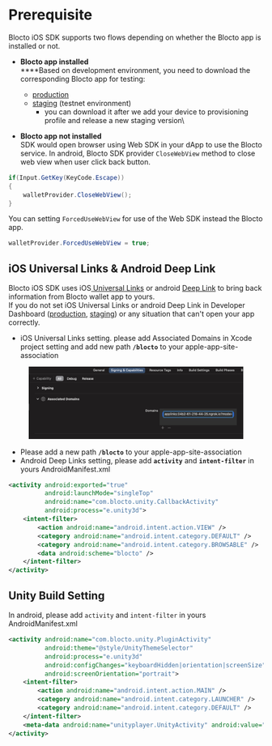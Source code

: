 # Prerequisite



Blocto iOS SDK supports two flows depending on whether the Blocto app is installed or not.

* **Blocto app installed**\
  ****Based on development environment, you need to download the corresponding Blocto app for testing:
  * [production](https://apps.apple.com/tw/app/blocto-%E5%8A%A0%E5%AF%86%E8%B2%A8%E5%B9%A3%E9%8C%A2%E5%8C%85-by-portto/id1481181682)
  * [staging](https://appdistribution.firebase.dev/i/8d66340bb3ad10ed) (testnet environment)
    * you can download it after we add your device to provisioning profile and release a new staging version\

* **Blocto app not installed**\
  SDK would open browser using Web SDK in your dApp to use the Blocto service. In android, Blocto SDK provider `CloseWebView` method to close web view when user click back button.

```csharp
if(Input.GetKey(KeyCode.Escape))
{
    walletProvider.CloseWebView();
}
```

You can setting `ForcedUseWebView` for use of the Web SDK instead the Blocto app.

```csharp
walletProvider.ForcedUseWebView = true;
```

## iOS Universal Links & Android Deep Link

Blocto iOS SDK uses iOS[ Universal Links](https://developer.apple.com/ios/universal-links/) or android [Deep Link](https://developer.android.com/training/app-links/deep-linking) to bring back information from Blocto wallet app to yours.\
If you do not set iOS Universal Links or android Deep Link in Developer Dashboard ([production](https://developers.blocto.app/), [staging](https://developers-staging.blocto.app/)) or any situation that can't open your app correctly.

* iOS Universal Links setting. please add Associated Domains in Xcode project setting and add new path **`/blocto`** to your apple-app-site-association

<figure><img src="../../.gitbook/assets/UniversalLink.png" alt=""><figcaption></figcaption></figure>

* Please add a new path **`/blocto`** to your apple-app-site-association
* Android Deep Links setting, please add **`activity`** and **`intent-filter`** in yours AndroidManifest.xml

```xml
<activity android:exported="true"
          android:launchMode="singleTop"
          android:name="com.blocto.unity.CallbackActivity" 
          android:process="e.unity3d">
    <intent-filter>
        <action android:name="android.intent.action.VIEW" />
        <category android:name="android.intent.category.DEFAULT" />
        <category android:name="android.intent.category.BROWSABLE" />
        <data android:scheme="blocto" />
    </intent-filter>
</activity>
```

## Unity Build Setting

In android, please add `activity` and `intent-filter` in yours AndroidManifest.xml

```xml
<activity android:name="com.blocto.unity.PluginActivity"
          android:theme="@style/UnityThemeSelector"
          android:process="e.unity3d"
          android:configChanges="keyboardHidden|orientation|screenSize"
          android:screenOrientation="portrait">
    <intent-filter>
        <action android:name="android.intent.action.MAIN" />
        <category android:name="android.intent.category.LAUNCHER" />
        <category android:name="android.intent.category.DEFAULT" />
    </intent-filter>
    <meta-data android:name="unityplayer.UnityActivity" android:value="true" />
</activity>
```
